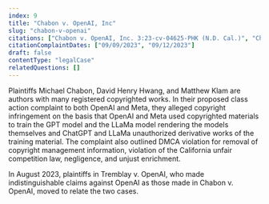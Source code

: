 ```yaml
---
index: 9
title: "Chabon v. OpenAI, Inc"
slug: "chabon-v-openai"
citations: ["Chabon v. OpenAI, Inc. 3:23-cv-04625-PHK (N.D. Cal.)", "Chabon v. Meta Platforms, Inc. 3:23-cv-04663 (N.D. Cal.)"]
citationComplaintDates: ["09/09/2023", "09/12/2023"]
draft: false 
contentType: "legalCase"
relatedQuestions: []
---
```

Plaintiffs Michael Chabon, David Henry Hwang, and Matthew Klam are authors with many registered copyrighted works. In their proposed class action complaint to both OpenAI and Meta, they alleged copyright infringement on the basis that OpenAI and Meta used copyrighted materials to train the GPT model and the LLaMa model rendering the models themselves and ChatGPT and LLaMa unauthorized derivative works of the training material. The complaint also outlined DMCA violation for removal of copyright management information, violation of the California unfair competition law, negligence, and unjust enrichment.

In August 2023, plaintiffs in Tremblay v. OpenAI, who made indistinguishable claims against OpenAI as those made in Chabon v. OpenAI, moved to relate the two cases.

